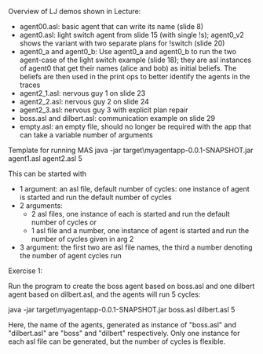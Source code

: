 Overview of LJ demos shown in Lecture:

* agent00.asl: basic agent that can write its name (slide 8)
* agent0.asl: light switch agent from slide 15 (with single !s); agent0_v2 shows the variant with two separate plans for !switch (slide 20)
* agent0_a and agent0_b: Use agent0_a and agent0_b to run the two agent-case of the light switch example (slide 18);  they are asl instances of agent0 that get their names (alice and bob) as initial beliefs. The beliefs are then used in the print ops to better identify  the agents in the traces
* agent2_1.asl: nervous guy 1 on slide 23
* agent2_2.asl: nervous guy 2 on slide 24
* agent2_3.asl: nervous guy 3 with explicit plan repair
* boss.asl and dilbert.asl: communication example on slide 29
* empty.asl: an empty file, should no longer be required with the app that can take a variable number of arguments

Template for running MAS
java -jar target\myagentapp-0.0.1-SNAPSHOT.jar agent1.asl agent2.asl 5

This can be started with
* 1 argument: an asl file, default number of cycles: one instance of agent is started and run the default number of cycles
* 2 arguments:
  * 2 asl files, one instance of each is started and run the default number of cycles or
  * 1 asl file and a number, one instance of agent is started and run the number of cycles given in arg 2
* 3 argument: the first two are asl file names, the third a number denoting the number of agent cycles run

Exercise 1:

Run the program to create the boss agent based on boss.asl and one dilbert agent based on dilbert.asl, and the agents will run 5 cycles:

java -jar target\myagentapp-0.0.1-SNAPSHOT.jar boss.asl dilbert.asl 5

Here, the name of the agents, generated as instance of "boss.asl" and "dilbert.asl" are "boss" and "dilbert" respectively.
Only one instance for each asl file can be generated, but the number of cycles is flexible.